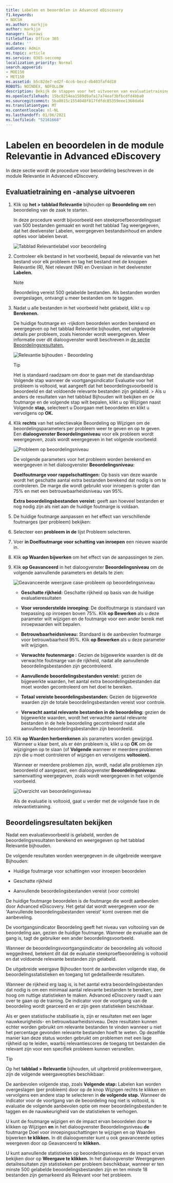 ```yaml
---
title: Labelen en beoordelen in Advanced eDiscovery
f1.keywords:
- NOCSH
ms.author: markjjo
author: markjjo
manager: laurawi
titleSuffix: Office 365
ms.date: ''
audience: Admin
ms.topic: article
ms.service: O365-seccomp
localization_priority: Normal
search.appverid:
- MOE150
- MET150
ms.assetid: b5c82de7-ed2f-4cc6-becd-db403faf4d18
ROBOTS: NOINDEX, NOFOLLOW
description: Bekijk de stappen voor het uitvoeren van evaluatietraining, inclusief het labelen van bestanden, en het controleren van evaluatieresultaten in Advanced eDiscovery.
ms.openlocfilehash: 15bc8254ea1589d9afa17a74eaf3bfbcdfd4bba0
ms.sourcegitcommit: 5ba0015c1554048f817fdfdc85359eee1368da64
ms.translationtype: MT
ms.contentlocale: nl-NL
ms.lasthandoff: 01/06/2021
ms.locfileid: "52161668"
---
```

# <a name="tagging-and-assessment-in-the-relevance-module-in-advanced-ediscovery"></a>Labelen en beoordelen in de module Relevantie in Advanced eDiscovery
  
In deze sectie wordt de procedure voor beoordeling beschreven in de module Relevantie in Advanced eDiscovery.
  
## <a name="performing-assessment-training-and-analysis"></a>Evaluatietraining en -analyse uitvoeren

1. Klik op **het \> tabblad Relevantie** bijhouden op **Beoordeling om** een beoordeling van de zaak te starten.

    In deze procedure wordt bijvoorbeeld een steekproefbeoordelingsset van 500 bestanden gemaakt en wordt het tabblad Tag weergegeven, dat het deelvenster Labelen, weergegeven bestandsinhoud en andere opties voor labelen bevat.  

    ![Tabblad Relevantielabel voor beoordeling](../media/c8acf891-b1cd-4344-816c-eabb8cbbe742.png)
  
2. Controleer elk bestand in het voorbeeld, bepaal de relevantie van het bestand voor elk probleem en tag het bestand met de knoppen Relevantie (R), Niet relevant (NR) en Overslaan in het deelvenster **Labelen.** 

    > [!NOTE]
    >  Beoordeling vereist 500 gelabelde bestanden. Als bestanden worden overgeslagen, ontvangt u meer bestanden om te taggen. 
  
3. Nadat u alle bestanden in het voorbeeld hebt gelabeld, klikt u op **Berekenen.**

    De huidige foutmarge en -rijkdom beoordelen worden  berekend en weergegeven op het tabblad Relevantie bijhouden, met uitgebreide details per probleem, zoals hieronder wordt weergegeven. Meer informatie over dit dialoogvenster wordt beschreven in [de sectie Beoordelingsresultaten.](#reviewing-assessment-results)

    ![Relevantie bijhouden - Beoordeling](../media/da911ba5-8678-40d6-9ad5-fd0b058355c1.png)
  
    > [!TIP]
    > Het is standaard raadzaam om door te gaan met de standaardstap Volgende stap wanneer de voortgangsindicator Evaluatie voor het probleem is voltooid, wat aangeeft dat het beoordelingsvoorbeeld is beoordeeld en dat voldoende relevante bestanden zijn gelabeld. > Als u anders de resultaten  van het tabblad Bijhouden wilt bekijken en de  foutmarge en de volgende stap wilt bepalen, klikt u op Wijzigen naast Volgende **stap,** selecteert u Doorgaan met beoordelen en klikt u vervolgens op **OK.**
  
4. Klik **rechts** van het  selectievakje Beoordeling op Wijzigen om de beoordelingsparameters per probleem weer te geven en op te geven. Een **dialoogvenster Beoordelingsniveau** voor elk probleem wordt weergegeven, zoals wordt weergegeven in het volgende voorbeeld: 

    ![Probleem op beoordelingsniveau](../media/b7113fef-d125-4617-ae1b-c9eb0bf79aec.png)
  
    De volgende parameters voor het probleem worden berekend en weergegeven in het dialoogvenster **Beoordelingsniveau:** 

    **Doelfoutmarge voor rappelschattingen:** Op basis van deze waarde wordt het geschatte aantal extra bestanden berekend dat nodig is om te controleren. De marge die wordt gebruikt voor inroepen is groter dan 75% en met een betrouwbaarheidsniveau van 95%.

    **Extra beoordelingsbestanden vereist:** geeft aan hoeveel bestanden er nog nodig zijn als niet aan de huidige foutmarge is voldaan. 

5. De huidige foutmarge aanpassen en het effect van verschillende foutmarges (per probleem) bekijken:

6. Selecteer een **probleem in de** lijst Probleem selecteren. 

7. Voer **in Doelfoutmarge voor schatting van inroepen** een nieuwe waarde in.

8. Klik **op Waarden bijwerken** om het effect van de aanpassingen te zien. 

9. Klik **op Geavanceerd** in het dialoogvenster **Beoordelingsniveau** om de volgende aanvullende parameters en details te zien: 

    ![Geavanceerde weergave case-probleem op beoordelingsniveau](../media/577d7e0e-95df-48c2-9dec-bdeab5e801d8.png)
  
    - **Geschatte rijkheid:** Geschatte rijkheid op basis van de huidige evaluatieresultaten

    - **Voor veronderstelde inroeping:** De doelfoutmarge is standaard van toepassing op inroepen boven 75%. Klik **op Bewerken** als u deze parameter wilt wijzigen en de foutmarge voor een ander bereik met inroepwaarden wilt bepalen. 

    - **Betrouwbaarheidsniveau:** Standaard is de aanbevolen foutmarge voor betrouwbaarheid 95%. Klik **op Bewerken** als u deze parameter wilt wijzigen.

    - **Verwachte foutenmarge :** Gezien de bijgewerkte waarden is dit de verwachte foutmarge van de rijkheid, nadat alle aanvullende beoordelingsbestanden zijn gecontroleerd.

    - **Aanvullende beoordelingsbestanden vereist:** gezien de bijgewerkte waarden, het aantal extra beoordelingsbestanden dat moet worden gecontroleerd om het doel te bereiken.

    - **Totaal vereiste beoordelingsbestanden:** Gezien de bijgewerkte waarden zijn de totale beoordelingsbestanden vereist voor controle.

    - **Verwacht aantal relevante bestanden in de beoordeling:** gezien de bijgewerkte waarden, wordt het verwachte aantal relevante bestanden in de hele beoordeling gecontroleerd nadat alle aanvullende beoordelingsbestanden zijn beoordeeld.

10. Klik **op Waarden herberekenen** als parameters worden gewijzigd. Wanneer u klaar bent, als er één probleem is, klikt u op **OK** om de wijzigingen op te slaan (of **Volgende** wanneer er meerdere problemen zijn die u moet controleren of wijzigen en vervolgens **voltooien).** 

    Wanneer er meerdere problemen zijn, wordt, nadat alle problemen zijn beoordeeld of aangepast, een dialoogvenster **Beoordelingsniveau:** samenvatting weergegeven, zoals wordt weergegeven in het volgende voorbeeld. 

    ![Overzicht van beoordelingsniveau](../media/4997b46d-10a5-4abc-b3b2-7b75a370eb9e.png)
  
    Als de evaluatie is voltooid, gaat u verder met de volgende fase in de relevantietraining.

## <a name="reviewing-assessment-results"></a>Beoordelingsresultaten bekijken

Nadat een evaluatievoorbeeld is gelabeld, worden de beoordelingsresultaten berekend en weergegeven op het tabblad Relevantie bijhouden.
  
De volgende resultaten worden weergegeven in de uitgebreide weergave Bijhouden:
  
- Huidige foutmarge voor schattingen voor inroepen beoordelen

- Geschatte rijkheid

- Aanvullende beoordelingsbestanden vereist (voor controle)

De huidige foutmarge beoordelen is de foutmarge die wordt aanbevolen door Advanced eDiscovery. Het getal dat wordt weergegeven voor de 'Aanvullende beoordelingsbestanden vereist' komt overeen met die aanbeveling.
  
De voortgangsindicator Beoordeling geeft het niveau van voltooiing van de beoordeling aan, gezien de huidige foutmarge. Wanneer de evaluatie aan de gang is, tagt de gebruiker een ander beoordelingsvoorbeeld.
  
Wanneer de beoordelingsvoortgangsindicator de beoordeling als voltooid weggedreed, betekent dit dat de evaluatie steekproefbeoordeling is voltooid en dat voldoende relevante bestanden zijn gelabeld. 
  
De uitgebreide weergave Bijhouden toont de aanbevolen volgende stap, de beoordelingsstatistieken en toegang tot gedetailleerde resultaten.
  
Wanneer de rijkheid erg laag is, is het aantal extra beoordelingsbestanden dat nodig is om een minimaal aantal relevante bestanden te bereiken, zeer hoog om nuttige statistieken te maken. Advanced eDiscovery raadt u aan over te gaan op de training. De indicator voor de voortgang van de beoordeling wordt gearceerd en er zijn geen statistieken beschikbaar.
  
Als er geen statistische stabilisatie is, zijn er resultaten met een lager nauwkeurigheids- en betrouwbaarheidsniveau. Deze resultaten kunnen echter worden gebruikt om relevante bestanden te vinden wanneer u niet het percentage gevonden relevante bestanden hoeft te weten. Op dezelfde manier kan deze status worden gebruikt om problemen met een lage rijkheid op te leiden, waarbij relevantiescores de toegang tot bestanden die relevant zijn voor een specifiek probleem kunnen versnellen.
  
> [!TIP]
> Op het **tabblad \> Relevantie** bijhouden, uit uitgebreid probleemweergave, zijn de volgende weergaveopties beschikbaar: 
> 
> De aanbevolen volgende stap, zoals **Volgende stap:** Labelen kan worden  overgeslagen (per probleem) door op de knop Wijzigen rechts te klikken en vervolgens een andere stap te selecteren in **de volgende stap.** Wanneer de indicator voor de voortgang van de beoordeling nog niet is voltooid, is evaluatie de volgende aanbevolen optie om meer beoordelingsbestanden te taggen en de nauwkeurigheid van de statistieken te verhogen. 
> 
> U kunt de foutmarge wijzigen en de impact ervan beoordelen door te klikken op Wijzigen **en** in het dialoogvenster Beoordelingsniveau **de** foutmarge Doel voor inroepingsschattingen te wijzigen en op Waarden bijwerken **te klikken.**  In dit dialoogvenster kunt u ook geavanceerde opties weergeven door op Geavanceerd te **klikken.** 
> 
> U kunt aanvullende statistieken op beoordelingsniveau en de impact ervan bekijken door op **Weergave te klikken.** In het dialoogvenster Weergegeven detailresultaten zijn statistieken per probleem beschikbaar, wanneer er ten minste 500 gelabelde beoordelingsbestanden zijn en ten minste 18 bestanden zijn gemarkeerd als Relevant voor het probleem. 

